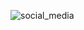 ![social_media](https://github.com/madilkhan002/Low-Level-Design/assets/75298232/a44bf966-5f9a-4b7d-bdc9-8092dc34ee97)
